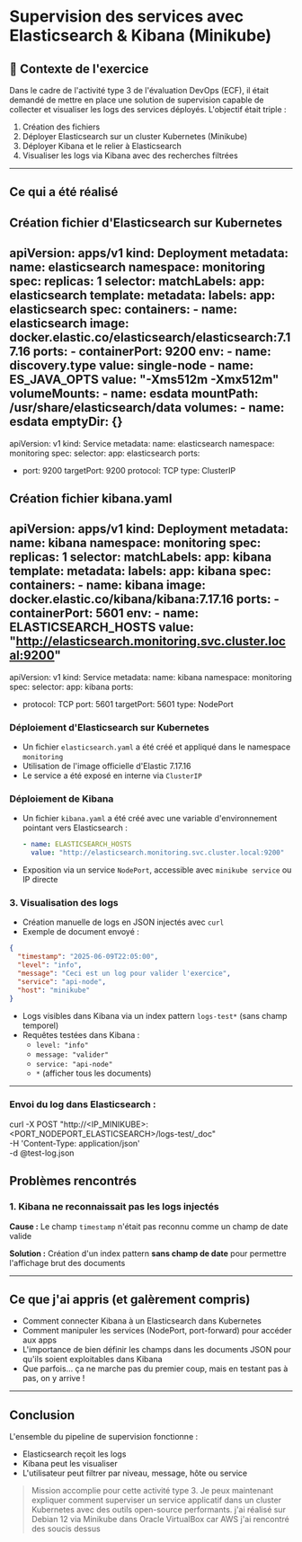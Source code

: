 # Supervision des services avec Elasticsearch & Kibana (Minikube)

## 📄 Contexte de l'exercice
Dans le cadre de l'activité type 3 de l'évaluation DevOps (ECF), il était demandé de mettre en place une solution de supervision capable de collecter et visualiser les logs des services déployés. L'objectif était triple :

1. Création des fichiers
2. Déployer Elasticsearch sur un cluster Kubernetes (Minikube)
3. Déployer Kibana et le relier à Elasticsearch
4. Visualiser les logs via Kibana avec des recherches filtrées

---

## Ce qui a été réalisé
## Création fichier d'Elasticsearch sur Kubernetes
apiVersion: apps/v1
kind: Deployment
metadata:
  name: elasticsearch
  namespace: monitoring
spec:
  replicas: 1
  selector:
    matchLabels:
      app: elasticsearch
  template:
    metadata:
      labels:
        app: elasticsearch
    spec:
      containers:
      - name: elasticsearch
        image: docker.elastic.co/elasticsearch/elasticsearch:7.17.16
        ports:
        - containerPort: 9200
        env:
        - name: discovery.type
          value: single-node
        - name: ES_JAVA_OPTS
          value: "-Xms512m -Xmx512m"
        volumeMounts:
        - name: esdata
          mountPath: /usr/share/elasticsearch/data
      volumes:
      - name: esdata
        emptyDir: {}
---
apiVersion: v1
kind: Service
metadata:
  name: elasticsearch
  namespace: monitoring
spec:
  selector:
    app: elasticsearch
  ports:
  - port: 9200
    targetPort: 9200
    protocol: TCP
  type: ClusterIP

## Création fichier kibana.yaml
apiVersion: apps/v1
kind: Deployment
metadata:
  name: kibana
  namespace: monitoring
spec:
  replicas: 1
  selector:
    matchLabels:
      app: kibana
  template:
    metadata:
      labels:
        app: kibana
    spec:
      containers:
      - name: kibana
        image: docker.elastic.co/kibana/kibana:7.17.16
        ports:
        - containerPort: 5601
        env:
        - name: ELASTICSEARCH_HOSTS
          value: "http://elasticsearch.monitoring.svc.cluster.local:9200"
---
apiVersion: v1
kind: Service
metadata:
  name: kibana
  namespace: monitoring
spec:
  selector:
    app: kibana
  ports:
  - protocol: TCP
    port: 5601
    targetPort: 5601
  type: NodePort


###  Déploiement d'Elasticsearch sur Kubernetes

- Un fichier `elasticsearch.yaml` a été créé et appliqué dans le namespace `monitoring`
- Utilisation de l'image officielle d'Elastic 7.17.16
- Le service a été exposé en interne via `ClusterIP`

###  Déploiement de Kibana

- Un fichier `kibana.yaml` a été créé avec une variable d'environnement pointant vers Elasticsearch :
  ```yaml
  - name: ELASTICSEARCH_HOSTS
    value: "http://elasticsearch.monitoring.svc.cluster.local:9200"
  ```
- Exposition via un service `NodePort`, accessible avec `minikube service` ou IP directe

### 3. Visualisation des logs

- Création manuelle de logs en JSON injectés avec `curl`
- Exemple de document envoyé :
```json
{
  "timestamp": "2025-06-09T22:05:00",
  "level": "info",
  "message": "Ceci est un log pour valider l'exercice",
  "service": "api-node",
  "host": "minikube"
}
```
- Logs visibles dans Kibana via un index pattern `logs-test*` (sans champ temporel)
- Requêtes testées dans Kibana :
  - `level: "info"`
  - `message: "valider"`
  - `service: "api-node"`
  - `*` (afficher tous les documents)

---
### Envoi du log dans Elasticsearch :
curl -X POST "http://<IP_MINIKUBE>:<PORT_NODEPORT_ELASTICSEARCH>/logs-test/_doc" \
-H 'Content-Type: application/json' \
-d @test-log.json

##  Problèmes rencontrés

### 1. Kibana ne reconnaissait pas les logs injectés
**Cause :** Le champ `timestamp` n'était pas reconnu comme un champ de date valide

**Solution :** Création d'un index pattern **sans champ de date** pour permettre l'affichage brut des documents

---

##  Ce que j'ai appris (et galèrement compris)

- Comment connecter Kibana à un Elasticsearch dans Kubernetes
- Comment manipuler les services (NodePort, port-forward) pour accéder aux apps
- L'importance de bien définir les champs dans les documents JSON pour qu'ils soient exploitables dans Kibana
- Que parfois... ça ne marche pas du premier coup, mais en testant pas à pas, on y arrive !

---

## Conclusion

L'ensemble du pipeline de supervision fonctionne :
- Elasticsearch reçoit les logs
- Kibana peut les visualiser
- L'utilisateur peut filtrer par niveau, message, hôte ou service

> Mission accomplie pour cette activité type 3. Je peux maintenant expliquer comment superviser un service applicatif dans un cluster Kubernetes avec des outils open-source performants.
 j'ai réalisé sur Debian 12 via Minikube dans Oracle VirtualBox car AWS j'ai rencontré des soucis dessus
